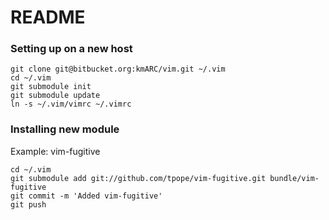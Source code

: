 README
======

### Setting up on a new host

    git clone git@bitbucket.org:kmARC/vim.git ~/.vim
    cd ~/.vim
    git submodule init
    git submodule update
    ln -s ~/.vim/vimrc ~/.vimrc

### Installing new module

Example: vim-fugitive
    
    cd ~/.vim
    git submodule add git://github.com/tpope/vim-fugitive.git bundle/vim-fugitive
    git commit -m 'Added vim-fugitive'
    git push